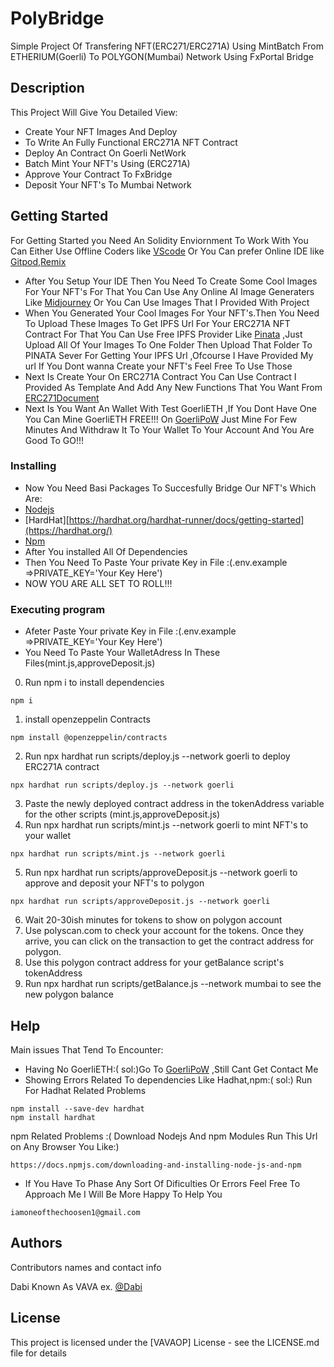 # PolyBridge
Simple Project Of Transfering NFT(ERC271/ERC271A) Using MintBatch From ETHERIUM(Goerli) To POLYGON(Mumbai) Network Using FxPortal Bridge

## Description
This Project Will Give You Detailed View:
* Create Your NFT Images And Deploy
* To Write An Fully Functional ERC271A NFT Contract
* Deploy An Contract On Goerli NetWork
* Batch Mint Your NFT's Using (ERC271A)
* Approve Your Contract To FxBridge
* Deposit Your NFT's To Mumbai Network

## Getting Started
For Getting Started you Need An Solidity Enviornment To Work With You Can Either Use Offline Coders like [VScode](https://code.visualstudio.com/) Or You Can prefer Online IDE like [Gitpod](https://www.gitpod.io/),[Remix](https://remix.ethereum.org/)
* After You Setup Your IDE Then You Need To Create Some Cool Images For Your NFT's For That You Can Use Any Online AI Image Generaters Like [Midjourney](https://www.midjourney.com/) Or You Can Use Images That I Provided With Project
* When You Generated Your Cool Images For Your NFT's.Then You Need To Upload These Images To Get IPFS Url For Your ERC271A NFT Contract For That You Can Use Free IPFS Provider Like [Pinata](https://www.pinata.cloud/) ,Just Upload All Of Your Images To One Folder Then Upload That Folder To PINATA Sever For Getting Your IPFS Url ,Ofcourse I Have Provided My url If You Dont wanna Create your NFT's Feel Free To Use Those
* Next Is Create Your On ERC271A Contract You Can Use Contract I Provided As Template And Add Any New Functions That You Want From [ERC271Document](https://github.com/chiru-labs/ERC721A/blob/main/contracts/ERC721A.sol)
* Next Is You Want An Wallet With Test GoerliETH ,If You Dont Have One You Can Mine GoerliETH FREE!!! On [GoerliPoW](https://goerli-faucet.pk910.de/) Just Mine For Few Minutes And Withdraw It To Your Wallet To Your Account And You Are Good To GO!!!   
### Installing

* Now You Need Basi Packages To Succesfully Bridge Our NFT's Which Are:
* [Nodejs](https://nodejs.org/en/download/current)
* [HardHat][https://hardhat.org/hardhat-runner/docs/getting-started](https://hardhat.org/)
* [Npm](https://www.npmjs.com/package/npm)
* After You installed All Of Dependencies
* Then You Need To Paste Your private Key in File :(.env.example =>PRIVATE_KEY='Your Key Here')
* NOW YOU ARE ALL SET TO ROLL!!!

### Executing program

* Afeter Paste Your private Key in File :(.env.example =>PRIVATE_KEY='Your Key Here')
* You Need To Paste Your WalletAdress In These Files(mint.js,approveDeposit.js)
0. Run npm i to install dependencies
```
npm i
```
1. install openzeppelin Contracts
```
npm install @openzeppelin/contracts
```
2. Run npx hardhat run scripts/deploy.js --network goerli to deploy ERC271A contract
```
npx hardhat run scripts/deploy.js --network goerli
```
3. Paste the newly deployed contract address in the tokenAddress variable for the other scripts
(mint.js,approveDeposit.js)
4. Run npx hardhat run scripts/mint.js --network goerli to mint NFT's to your wallet
```
npx hardhat run scripts/mint.js --network goerli
```
5. Run npx hardhat run scripts/approveDeposit.js --network goerli to approve and deposit your NFT's to polygon
```
npx hardhat run scripts/approveDeposit.js --network goerli
```
6. Wait 20-30ish minutes for tokens to show on polygon account
7. Use polyscan.com to check your account for the tokens. Once they arrive, you can click on the transaction to get the contract address for polygon.
8. Use this polygon contract address for your getBalance script's tokenAddress
9. Run npx hardhat run scripts/getBalance.js --network mumbai to see the new polygon balance

## Help
Main issues That Tend To Encounter:
* Having No GoerliETH:(
 sol:)Go To [GoerliPoW](https://goerli-faucet.pk910.de/) ,Still Cant Get Contact Me
* Showing Errors Related To dependencies Like Hadhat,npm:(
   sol:) Run For Hadhat Related Problems
```
npm install --save-dev hardhat
npm install hardhat
```
npm Related Problems :(
 Download Nodejs And npm Modules
Run This Url on Any Browser You Like:)
```
https://docs.npmjs.com/downloading-and-installing-node-js-and-npm
```
  
* If You Have To Phase Any Sort Of Dificulties Or Errors Feel Free To Approach Me I Will Be More Happy To Help You
```
iamoneofthechoosen1@gmail.com
```

## Authors

Contributors names and contact info

Dabi Known As VAVA
ex. [@Dabi](iamoneofthechoosen1@gmail.com)


## License

This project is licensed under the [VAVAOP] License - see the LICENSE.md file for details
